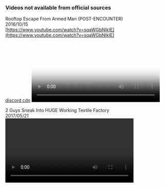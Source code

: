 ### Videos not available from official sources

Rooftop Escape From Armed Man (POST-ENCOUNTER)  
2016/10/15  
[https://www.youtube.com/watch?v=sqaWGbNlkIE](https://www.youtube.com/watch?v=sqaWGbNlkIE)   
[discord cdn]()
<video id="videoPlayer" width="400" poster="video_preview/Rooftop_Escape_From_Armed_Man_(POST-ENCOUNTER).jpg" controlsList="nodownload noremoteplayback" autoplay autobuffer></video>

<script>
var videoPlayer = document.getElementById('videoPlayer')

var vArray = [
    "https://cdn.discordapp.com/attachments/1150826559301767209/1150826641031962704/Rooftop_Escape_From_Armed_Man_POST-ENCOUNTER-sqaWGbNlkIE.mp4",
]

videoPlayer.src = vArray[0]

i = 1
videoPlayer.onended = function(){
    if (i < vArray.length) {
        videoPlayer.src = vArray[i]
       i++
    }
}
</script>  


2 Guys Sneak Into HUGE Working Textile Factory  
2017/05/21  
<video id="videoPlayer2" width="400" controls autoplay autobuffer></video>

<script>
var videoPlayer2 = document.getElementById('videoPlayer2')

var vArray2 = [
    "https://m214.syncusercontent1.com/mfs-60:0018860e208a0e63edb81f5c05cfba64=============================/p/2%20Guys%20Sneak%20Into%20HUGE%20Working%20Textile%20Factory-nfhhrbZSPWc.webm?allowdd=0&datakey=IaGAAXgi0uh1+3HR7FCd7YpaDjhiOzK4hqiDdTvlv2ZHK2s938RR4xd0Rh1VuU/2dn2q5AnNDsTTP3KgE+kA+TbAyUSxzEf1Vj0w2ikCtbbkM3kRk5yQ6qN/qTb2k8fCvw7pEM4qwKXennWpLJ6SDtxLZD4hn+iOAAtXuyFM+SqSs5dL3XHPSeDMoMEHPGsXpgHmNv9d8nFjEkOCCcgg8cYpBPl5Yj0dQb1/Mwl2WFAbfNQNPBBSXdoOjsF6UJe7fiaLcCMxrkGjMpjFUK6ZFEL82z9/BVQEQsS/bJAZheUlae6hApb7lzoTx6iOmVmS435w5Z3cmeDMsFCcZfzAyw&engine=ln-3.1.38&errurl=N+bkzY2oosTy2WY5s9IhySQZLKzBeSt2ZnuGmtqgS4N+I5pX7EwYEipQ8S/RBIgP9zGpY/pY2TS3lUK1xY5NDSii7jHPyFqtBku373GtkhHa5jQHirKYuZpAu1/UFxJFjmM6n/26t59pAMevdieDcUaEEM4+KNUAbr3/4pssCsJleEm3mXfb4bsGrFBhTEHZD+qWSfCLAqqWoYzAh52lmY4FuVqMaLuestEjsXgs9rrsB7Ftb9imso/Y8arC3Ehs4pZjLvKaMSUsuGCNaozgTdHq85qzQ/iZRbtcy1bz/jmK6Nb8LhFnNLAtkKMg7/6Oc+KnpmXBgkSqTzFapg85uw==&header1=Q29udGVudC1UeXBlOiB1bmRlZmluZWQ&header2=Q29udGVudC1EaXNwb3NpdGlvbjogaW5saW5lOyBmaWxlbmFtZT0iMiUyMEd1eXMlMjBTbmVhayUyMEludG8lMjBIVUdFJTIwV29ya2luZyUyMFRleHRpbGUlMjBGYWN0b3J5LW5maGhyYlpTUFdjLndlYm0iO2ZpbGVuYW1lKj1VVEYtOCcnMiUyMEd1eXMlMjBTbmVhayUyMEludG8lMjBIVUdFJTIwV29ya2luZyUyMFRleHRpbGUlMjBGYWN0b3J5LW5maGhyYlpTUFdjLndlYm07&ipaddress=3243298352&linkcachekey=b568b2a70&linkoid=89460101&mode=101&sharelink_id=6420122060101&timestamp=1694463087162&uagent=d67e5c77ccb4028457e4bbb31078a8f9aaae79dc&signature=e91808d786e7226e14750cd3be29b11ae6b9527d&cachekey=60:0018860e208a0e63edb81f5c05cfba64=============================",
]

videoPlayer2.src = vArray2[0]

i = 1
videoPlayer2.onended = function(){
    if (i < vArray2.length) {
        videoPlayer2.src = vArray2[i]
       i++
    }
}
</script>  
